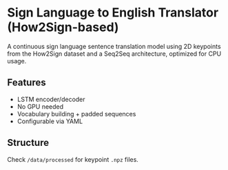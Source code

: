 # Sign Language to English Translator (How2Sign-based)

A continuous sign language sentence translation model using 2D keypoints from the How2Sign dataset and a Seq2Seq architecture, optimized for CPU usage.

## Features
- LSTM encoder/decoder
- No GPU needed
- Vocabulary building + padded sequences
- Configurable via YAML

## Structure
Check `/data/processed` for keypoint `.npz` files.
